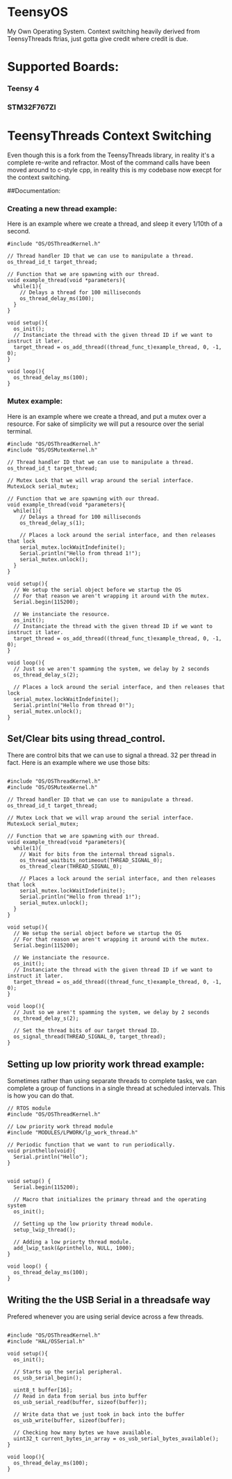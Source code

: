 # TeensyOS
My Own Operating System. Context switching heavily derived from TeensyThreads ftrias, just gotta give credit where credit is due. 

# Supported Boards: 
### Teensy 4
### STM32F767ZI

# TeensyThreads Context Switching
Even though this is a fork from the TeensyThreads library, in reality it's a complete re-write and refractor. Most of the command calls have been moved around to c-style cpp, in reality this is my codebase now execpt for the context switching. 

##Documentation: 

### Creating a new thread example: 
Here is an example where we create a thread, and sleep it every 1/10th of a second. 

```
#include "OS/OSThreadKernel.h"

// Thread handler ID that we can use to manipulate a thread. 
os_thread_id_t target_thread; 

// Function that we are spawning with our thread. 
void example_thread(void *parameters){
  while(1){
    // Delays a thread for 100 milliseconds    
    os_thread_delay_ms(100);
  }
}

void setup(){
  os_init();
  // Instanciate the thread with the given thread ID if we want to instruct it later. 
  target_thread = os_add_thread((thread_func_t)example_thread, 0, -1, 0);
}

void loop(){
  os_thread_delay_ms(100);
}

```

### Mutex example:
Here is an example where we create a thread, and put a mutex over a resource. For sake of simplicity we will put a resource over the serial terminal. 

```
#include "OS/OSThreadKernel.h"
#include "OS/OSMutexKernel.h"

// Thread handler ID that we can use to manipulate a thread. 
os_thread_id_t target_thread; 

// Mutex Lock that we will wrap around the serial interface. 
MutexLock serial_mutex; 

// Function that we are spawning with our thread. 
void example_thread(void *parameters){
  while(1){
    // Delays a thread for 100 milliseconds    
    os_thread_delay_s(1);
    
    // Places a lock around the serial interface, and then releases that lock
    serial_mutex.lockWaitIndefinite();
    Serial.println("Hello from thread 1!");
    serial_mutex.unlock();
  }
}

void setup(){
  // We setup the serial object before we startup the OS
  // For that reason we aren't wrapping it around with the mutex. 
  Serial.begin(115200);
  
  // We instanciate the resource. 
  os_init();
  // Instanciate the thread with the given thread ID if we want to instruct it later. 
  target_thread = os_add_thread((thread_func_t)example_thread, 0, -1, 0);
}

void loop(){
  // Just so we aren't spamming the system, we delay by 2 seconds
  os_thread_delay_s(2);
  
  // Places a lock around the serial interface, and then releases that lock
  serial_mutex.lockWaitIndefinite(); 
  Serial.println("Hello from thread 0!");
  serial_mutex.unlock();
}

```

## Set/Clear bits using thread_control. 
There are control bits that we can use to signal a thread. 32 per thread in fact. Here is an example where we use those bits: 
```

#include "OS/OSThreadKernel.h"
#include "OS/OSMutexKernel.h"

// Thread handler ID that we can use to manipulate a thread. 
os_thread_id_t target_thread; 

// Mutex Lock that we will wrap around the serial interface. 
MutexLock serial_mutex; 

// Function that we are spawning with our thread. 
void example_thread(void *parameters){
  while(1){
    // Wait for bits from the internal thread signals. 
    os_thread_waitbits_notimeout(THREAD_SIGNAL_0);
    os_thread_clear(THREAD_SIGNAL_0);
    
    // Places a lock around the serial interface, and then releases that lock
    serial_mutex.lockWaitIndefinite();
    Serial.println("Hello from thread 1!");
    serial_mutex.unlock();
  }
}

void setup(){
  // We setup the serial object before we startup the OS
  // For that reason we aren't wrapping it around with the mutex. 
  Serial.begin(115200);
  
  // We instanciate the resource. 
  os_init();
  // Instanciate the thread with the given thread ID if we want to instruct it later. 
  target_thread = os_add_thread((thread_func_t)example_thread, 0, -1, 0);
}

void loop(){
  // Just so we aren't spamming the system, we delay by 2 seconds
  os_thread_delay_s(2);
  
  // Set the thread bits of our target thread ID.
  os_signal_thread(THREAD_SIGNAL_0, target_thread); 
}

```


## Setting up low priority work thread example: 
Sometimes rather than using separate threads to complete tasks, we can complete a group of functions in a single thread at scheduled intervals. This is how you can do that. 

```
// RTOS module
#include "OS/OSThreadKernel.h"

// Low priority work thread module
#include "MODULES/LPWORK/lp_work_thread.h"

// Periodic function that we want to run periodically. 
void printhello(void){
  Serial.println("Hello");
}


void setup() {
  Serial.begin(115200);
  
  // Macro that initializes the primary thread and the operating system 
  os_init();
  
  // Setting up the low priority thread module. 
  setup_lwip_thread();
  
  // Adding a low priorty thread module.
  add_lwip_task(&printhello, NULL, 1000);
}

void loop() {
  os_thread_delay_ms(100);
}

```


## Writing the the USB Serial in a threadsafe way
Prefered whenever you are using serial device across a few threads. 
```

#include "OS/OSThreadKernel.h"
#include "HAL/OSSerial.h"

void setup(){
  os_init(); 
   
  // Starts up the serial peripheral. 
  os_usb_serial_begin(); 
  
  uint8_t buffer[16]; 
  // Read in data from serial bus into buffer
  os_usb_serial_read(buffer, sizeof(buffer)); 
  
  // Write data that we just took in back into the buffer
  os_usb_write(buffer, sizeof(buffer); 
    
  // Checking how many bytes we have available. 
  uint32_t current_bytes_in_array = os_usb_serial_bytes_available(); 
}

void loop(){
  os_thread_delay_ms(100); 
}

```
